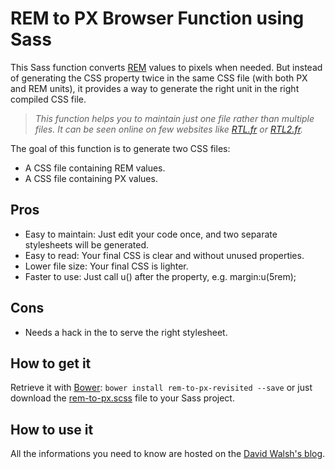 # REM to PX Browser Function using Sass

This Sass function converts [REM](http://caniuse.com/#feat=rem) values to pixels when needed. But instead of generating the CSS property twice in the same CSS file (with both PX and REM units), it provides a way to generate the right unit in the right compiled CSS file.

> _This function helps you to maintain just one file rather than multiple files. It can be seen online on few websites like [RTL.fr](http://www.rtl.fr/) or [RTL2.fr](http://www.rtl2.fr/)._

The goal of this function is to generate two CSS files:
- A CSS file containing REM values.
- A CSS file containing PX values.

## Pros
- Easy to maintain: Just edit your code once, and two separate stylesheets will be generated.
- Easy to read: Your final CSS is clear and without unused properties.
- Lower file size: Your final CSS is lighter.
- Faster to use: Just call u() after the property, e.g. margin:u(5rem);

## Cons
- Needs a hack in the <head> to serve the right stylesheet.

## How to get it
Retrieve it with [Bower](http://bower.io/): `bower install rem-to-px-revisited --save` or just download the [rem-to-px.scss](https://raw.githubusercontent.com/saxinte/rem-to-px-revisited/master/sass/_rem-to-px.scss) file to your Sass project.

## How to use it
All the informations you need to know are hosted on the [David Walsh's blog](http://davidwalsh.name/rem-px-browser-function-sass).